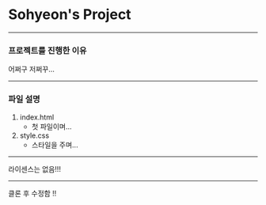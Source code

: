 # Sohyeon's Project

------------


### 프로젝트를 진행한 이유
어쩌구 저쩌꾸...

------------

### 파일 설명
1. index.html
    - 첫 파일이며...
2. style.css
    - 스타일을 주며...    

------------

라이센스는 없음!!!

------------

클론 후 수정함 !!

